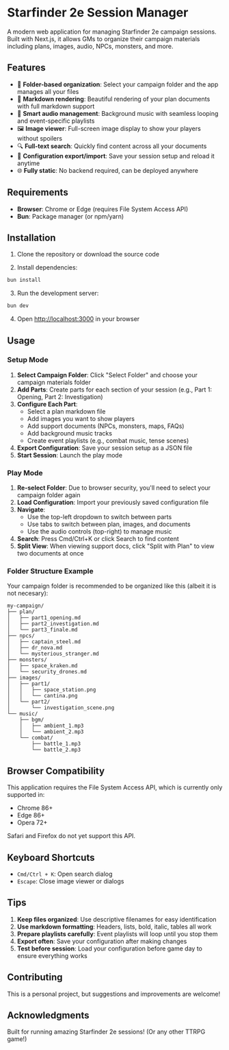 # Starfinder 2e Session Manager

A modern web application for managing Starfinder 2e campaign sessions. Built with Next.js, it allows GMs to organize their campaign materials including plans, images, audio, NPCs, monsters, and more.

## Features

- 📁 **Folder-based organization**: Select your campaign folder and the app manages all your files
- 📝 **Markdown rendering**: Beautiful rendering of your plan documents with full markdown support
- 🎵 **Smart audio management**: Background music with seamless looping and event-specific playlists
- 🖼️ **Image viewer**: Full-screen image display to show your players without spoilers
- 🔍 **Full-text search**: Quickly find content across all your documents
- 💾 **Configuration export/import**: Save your session setup and reload it anytime
- 🌐 **Fully static**: No backend required, can be deployed anywhere

## Requirements

- **Browser**: Chrome or Edge (requires File System Access API)
- **Bun**: Package manager (or npm/yarn)

## Installation

1. Clone the repository or download the source code

2. Install dependencies:
```bash
bun install
```

3. Run the development server:
```bash
bun dev
```

4. Open [http://localhost:3000](http://localhost:3000) in your browser

## Usage

### Setup Mode

1. **Select Campaign Folder**: Click "Select Folder" and choose your campaign materials folder
2. **Add Parts**: Create parts for each section of your session (e.g., Part 1: Opening, Part 2: Investigation)
3. **Configure Each Part**:
   - Select a plan markdown file
   - Add images you want to show players
   - Add support documents (NPCs, monsters, maps, FAQs)
   - Add background music tracks
   - Create event playlists (e.g., combat music, tense scenes)
4. **Export Configuration**: Save your session setup as a JSON file
5. **Start Session**: Launch the play mode

### Play Mode

1. **Re-select Folder**: Due to browser security, you'll need to select your campaign folder again
2. **Load Configuration**: Import your previously saved configuration file
3. **Navigate**:
   - Use the top-left dropdown to switch between parts
   - Use tabs to switch between plan, images, and documents
   - Use the audio controls (top-right) to manage music
4. **Search**: Press Cmd/Ctrl+K or click Search to find content
5. **Split View**: When viewing support docs, click "Split with Plan" to view two documents at once

### Folder Structure Example

Your campaign folder is recommended to be organized like this (albeit it is not necesary):

```
my-campaign/
├── plan/
│   ├── part1_opening.md
│   ├── part2_investigation.md
│   └── part3_finale.md
├── npcs/
│   ├── captain_steel.md
│   ├── dr_nova.md
│   └── mysterious_stranger.md
├── monsters/
│   ├── space_kraken.md
│   └── security_drones.md
├── images/
│   ├── part1/
│   │   ├── space_station.png
│   │   └── cantina.png
│   └── part2/
│       └── investigation_scene.png
└── music/
    ├── bgm/
    │   ├── ambient_1.mp3
    │   └── ambient_2.mp3
    └── combat/
        ├── battle_1.mp3
        └── battle_2.mp3
```

## Browser Compatibility

This application requires the File System Access API, which is currently only supported in:
- Chrome 86+
- Edge 86+
- Opera 72+

Safari and Firefox do not yet support this API.

## Keyboard Shortcuts

- `Cmd/Ctrl + K`: Open search dialog
- `Escape`: Close image viewer or dialogs

## Tips

1. **Keep files organized**: Use descriptive filenames for easy identification
2. **Use markdown formatting**: Headers, lists, bold, italic, tables all work
3. **Prepare playlists carefully**: Event playlists will loop until you stop them
4. **Export often**: Save your configuration after making changes
5. **Test before session**: Load your configuration before game day to ensure everything works

## Contributing

This is a personal project, but suggestions and improvements are welcome!

## Acknowledgments

Built for running amazing Starfinder 2e sessions! (Or any other TTRPG game!)
